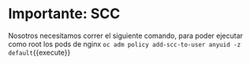 # Importante: SCC

Nosotros necesitamos correr el siguiente comando, para poder ejecutar como root los pods de nginx
`oc adm policy add-scc-to-user anyuid -z default`{{execute}}

